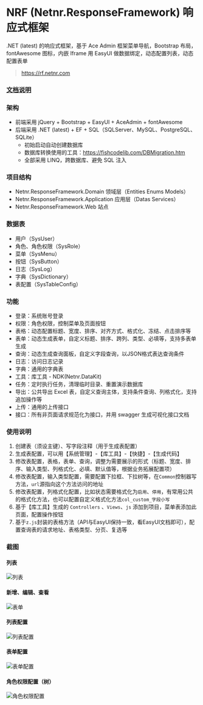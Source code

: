 # NRF (Netnr.ResponseFramework) 响应式框架
.NET (latest) 的响应式框架，基于 Ace Admin 框架菜单导航，Bootstrap 布局，fontAwesome 图标，内嵌 Iframe 用 EasyUI 做数据绑定，动态配置列表，动态配置表单

> https://rf.netnr.com

### [文档说明](Netnr.ResponseFramework.Document.md)

### 架构
- 前端采用 jQuery + Bootstrap + EasyUI + AceAdmin + fontAwesome
- 后端采用 .NET (latest) + EF + SQL（SQLServer、MySQL、PostgreSQL、SQLite）
    - 初始启动自动创建数据库
    - 数据库转换使用的工具：<https://fishcodelib.com/DBMigration.htm>
    - 全部采用 LINQ，跨数据库、避免 SQL 注入

### 项目结构
- Netnr.ResponseFramework.Domain 领域层（Entities Enums Models）
- Netnr.ResponseFramework.Application 应用层（Datas Services）
- Netnr.ResponseFramework.Web 站点

### 数据表
- 用户（SysUser）
- 角色、角色权限（SysRole）
- 菜单（SysMenu）
- 按钮（SysButton）
- 日志（SysLog）
- 字典（SysDictionary）
- 表配置（SysTableConfig）

### 功能
- 登录：系统账号登录
- 权限：角色权限，控制菜单及页面按钮
- 表格：动态配置标题、宽度、排序、对齐方式、格式化、冻结、点击排序等
- 表单：动态生成表单，自定义标题、排序、跨列、类型、必填等，支持多表单生成
- 查询：动态生成查询面板，自定义字段查询，以JSON格式表达查询条件
- 日志：访问日志记录
- 字典：通用的字典表
- 工具：库工具 - NDK(Netnr.DataKit)
- 任务：定时执行任务，清理临时目录、重置演示数据库
- 导出：公共导出 Excel 表，自定义查询主体，支持条件查询、列格式化，支持追加操作等
- 上传：通用的上传接口
- 接口：所有非页面请求规范化为接口，并用 swagger 生成可视化接口文档

### 使用说明
1. 创建表（须设主键）、写字段注释（用于生成表配置）
2. 生成表配置，可以用【系统管理】-【库工具】-【快捷】-【生成代码】
3. 修改表配置，表格，表单、查询，调整为需要展示的形式（标题、宽度、排序、输入类型、列格式化、必填、默认值等，根据业务拓展配置项）
4. 修改表配置，输入类型配置，需要配置下拉框、下拉树等，在`Common`控制器写方法，`url`源指向这个方法访问的地址
5. 修改表配置，列格式化配置，比如状态需要格式化为`启用`、`停用`，有常用公共的格式化方法，也可以配置自定义格式化方法`col_custom_字段小写`
6. 基于【库工具】生成的 `Controllers` 、`Views`、`js` 添加到项目，菜单表添加此页面，配置操作按钮
7. 基于`z.js`封装的表格方法（API与EasyUI保持一致，看EasyUI文档即可），配置查询表的请求地址、表格类型、分页、复选等

### 截图

#### 列表 

![列表](https://gs.zme.ink/2018/05/18/403ce7d002.png)

#### 新增、编辑、查看

![表单](https://gs.zme.ink/2018/05/18/8d25d345b2.png)

#### 列表配置

![列表配置](https://gs.zme.ink/2018/05/18/13da6572a3.png)

#### 表单配置

![表单配置](https://gs.zme.ink/2018/05/18/0c98ee578c.png)

#### 角色权限配置（树）

![角色权限配置](https://gs.zme.ink/2018/08/16/31a55cac78.png)